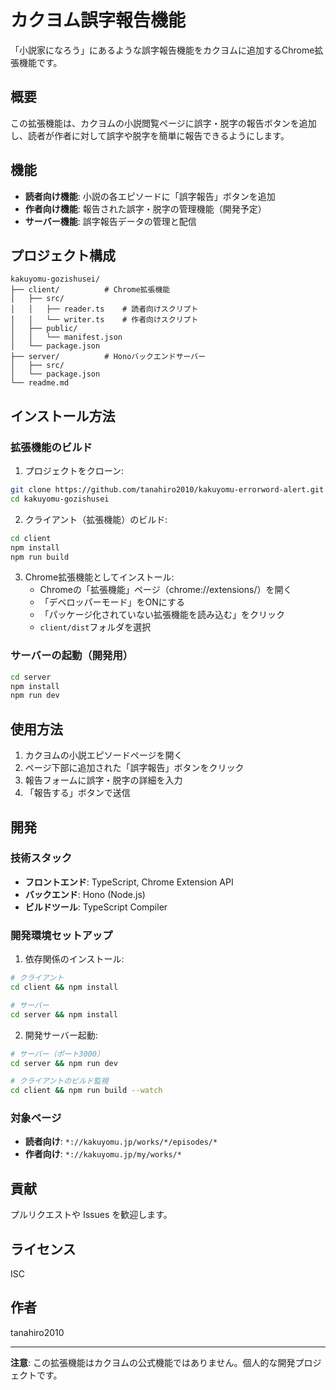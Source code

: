 # カクヨム誤字報告機能

「小説家になろう」にあるような誤字報告機能をカクヨムに追加するChrome拡張機能です。

## 概要

この拡張機能は、カクヨムの小説閲覧ページに誤字・脱字の報告ボタンを追加し、読者が作者に対して誤字や脱字を簡単に報告できるようにします。

## 機能

- **読者向け機能**: 小説の各エピソードに「誤字報告」ボタンを追加
- **作者向け機能**: 報告された誤字・脱字の管理機能（開発予定）
- **サーバー機能**: 誤字報告データの管理と配信

## プロジェクト構成

```
kakuyomu-gozishusei/
├── client/          # Chrome拡張機能
│   ├── src/
│   │   ├── reader.ts    # 読者向けスクリプト
│   │   └── writer.ts    # 作者向けスクリプト
│   ├── public/
│   │   └── manifest.json
│   └── package.json
├── server/          # Honoバックエンドサーバー
│   ├── src/
│   └── package.json
└── readme.md
```

## インストール方法

### 拡張機能のビルド

1. プロジェクトをクローン:
```bash
git clone https://github.com/tanahiro2010/kakuyomu-errorword-alert.git
cd kakuyomu-gozishusei
```

2. クライアント（拡張機能）のビルド:
```bash
cd client
npm install
npm run build
```

3. Chrome拡張機能としてインストール:
   - Chromeの「拡張機能」ページ（chrome://extensions/）を開く
   - 「デベロッパーモード」をONにする
   - 「パッケージ化されていない拡張機能を読み込む」をクリック
   - `client/dist`フォルダを選択

### サーバーの起動（開発用）

```bash
cd server
npm install
npm run dev
```

## 使用方法

1. カクヨムの小説エピソードページを開く
2. ページ下部に追加された「誤字報告」ボタンをクリック
3. 報告フォームに誤字・脱字の詳細を入力
4. 「報告する」ボタンで送信

## 開発

### 技術スタック

- **フロントエンド**: TypeScript, Chrome Extension API
- **バックエンド**: Hono (Node.js)
- **ビルドツール**: TypeScript Compiler

### 開発環境セットアップ

1. 依存関係のインストール:
```bash
# クライアント
cd client && npm install

# サーバー
cd server && npm install
```

2. 開発サーバー起動:
```bash
# サーバー（ポート3000）
cd server && npm run dev

# クライアントのビルド監視
cd client && npm run build --watch
```

### 対象ページ

- **読者向け**: `*://kakuyomu.jp/works/*/episodes/*`
- **作者向け**: `*://kakuyomu.jp/my/works/*`

## 貢献

プルリクエストや Issues を歓迎します。

## ライセンス

ISC

## 作者

tanahiro2010

---

**注意**: この拡張機能はカクヨムの公式機能ではありません。個人的な開発プロジェクトです。